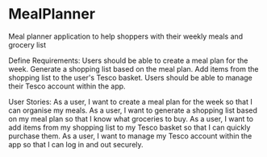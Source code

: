 # MealPlanner
Meal planner application to help shoppers with their weekly meals and grocery list

Define Requirements:
Users should be able to create a meal plan for the week.
Generate a shopping list based on the meal plan.
Add items from the shopping list to the user's Tesco basket.
Users should be able to manage their Tesco account within the app.

User Stories:
As a user, I want to create a meal plan for the week so that I can organise my meals.
As a user, I want to generate a shopping list based on my meal plan so that I know what groceries to buy.
As a user, I want to add items from my shopping list to my Tesco basket so that I can quickly purchase them.
As a user, I want to manage my Tesco account within the app so that I can log in and out securely.
